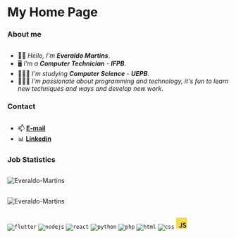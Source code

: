 # My Home Page

### About me
##

- 👋🏽 _Hello, I'm **Everaldo Martins**_.
- 🖥️ _I'm a **Computer Technician** - **IFPB**_.
- 👨🏽‍💻 _I'm studying **Computer Science** - **UEPB**_.
- 🤵🏽‍♂️ _I'm passionate about programming and technology, it's fun to learn new techniques and ways and develop new work_.

### Contact
##

- 📫 **[E-mail](mailto:everaldoinfortecnico@gmail.com)** 
- 📊 **[Linkedin](https://www.linkedin.com/in/everaldo-martins-de-oliveira-214400b3)**

### Job Statistics
##

![Everaldo-Martins](https://github-readme-stats.vercel.app/api?username=Everaldo-Martins&show_icons=true&theme=transparent&hide_border=true)

##

![Everaldo-Martins](https://github-readme-stats.vercel.app/api/top-langs/?username=Everaldo-Martins&layout=donut&theme=transparent&hide_border=true)
    
##

<code><img height="25" alt="flutter" src="https://cdn.jsdelivr.net/gh/devicons/devicon@latest/icons/flutter/flutter-original.svg"/></code>
<code><img height="25" alt="nodejs" src="https://cdn.jsdelivr.net/gh/devicons/devicon@latest/icons/nodejs/nodejs-original.svg"/></code>
<code><img height="25" alt="react" src="https://cdn.jsdelivr.net/gh/devicons/devicon@latest/icons/react/react-original.svg"/></code>
<code><img height="25" alt="python" src="https://cdn.jsdelivr.net/gh/devicons/devicon@latest/icons/python/python-original.svg"/></code>
<code><img height="25" alt="php" src="https://cdn.jsdelivr.net/gh/devicons/devicon@latest/icons/php/php-original.svg"/></code>
<code><img height="25" alt="html" src="https://cdn.jsdelivr.net/gh/devicons/devicon@latest/icons/html5/html5-original.svg"/></code>
<code><img height="25" alt="css" src="https://cdn.jsdelivr.net/gh/devicons/devicon@latest/icons/css3/css3-original.svg"/></code>
<code><img height="25" alt="javascript" src="https://raw.githubusercontent.com/github/explore/80688e429a7d4ef2fca1e82350fe8e3517d3494d/topics/javascript/javascript.png"></code>
